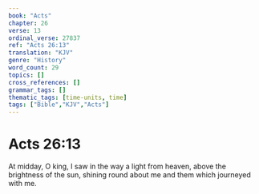 ```yaml
---
book: "Acts"
chapter: 26
verse: 13
ordinal_verse: 27837
ref: "Acts 26:13"
translation: "KJV"
genre: "History"
word_count: 29
topics: []
cross_references: []
grammar_tags: []
thematic_tags: [time-units, time]
tags: ["Bible","KJV","Acts"]
---
```


# Acts 26:13

At midday, O king, I saw in the way a light from heaven, above the brightness of the sun, shining round about me and them which journeyed with me.
